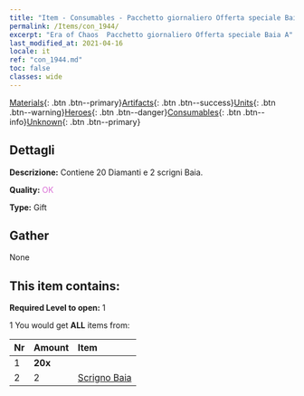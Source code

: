 ```yaml
---
title: "Item - Consumables - Pacchetto giornaliero Offerta speciale Baia A"
permalink: /Items/con_1944/
excerpt: "Era of Chaos  Pacchetto giornaliero Offerta speciale Baia A"
last_modified_at: 2021-04-16
locale: it
ref: "con_1944.md"
toc: false
classes: wide
---
```

 [Materials](/it/Items/){: .btn .btn--primary}[Artifacts](/it/Items/Artifacts/){: .btn .btn--success}[Units](/it/Items/Units/){: .btn .btn--warning}[Heroes](/it/Items/Heroes/){: .btn .btn--danger}[Consumables](/it/Items/Consumables/){: .btn .btn--info}[Unknown](/it/Items/Unknown/){: .btn .btn--primary}

## Dettagli
 **Descrizione:** Contiene 20 Diamanti e 2 scrigni Baia.

 **Quality:** <span style="color: #DA70D6">OK</span>

 **Type:** Gift

## Gather

  None

## This item contains:

 **Required Level to open:** 1

 1 You would get **ALL** items  from:

  | Nr | Amount |     Item    |
  |:---|:-------|:------------|
  | 1 |  **20x** | <i class="fas fa-gem"/> |  | 
  | 2 | 2 | [Scrigno Baia](/it/Items/con_1278/) |  | 
